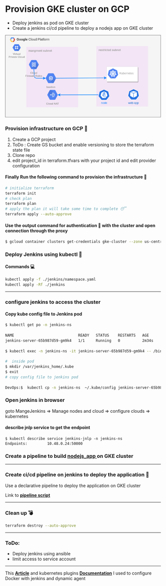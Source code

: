 # Provision GKE cluster on GCP 
- Deploy jenkins as pod on GKE cluster
- Create a jenkins ci/cd pipeline to deploy a nodejs app on GKE cluster

![infrastructure](./assets/images/draw.png)

### Provision infrastructure on GCP 🚀
1. Create a GCP project
2. ToDo : Create GS bucket and enable versioning to store the terraform state file
3. Clone repo 
4. edit project_id in terraform.tfvars with your project id and edit provider configuration 

#### Finally  Run the following command to provision the infrastructure 🚀
```bash
# initialize terraform
terraform init
# check plan
terraform plan 
# apply the plan it will take some time to complete 😴
terraform apply --auto-approve
```

#### Use the output command for authentication 🔐 with the cluster and open connection through the proxy


```bash
$ gcloud container clusters get-credentials gke-cluster --zone us-central1-a --project anwer-gcp ; gcloud compute ssh bastion-vm --project anwer-gcp  --zone us-central1-a -- -4 -L8888:localhost:8888 -N -q -f && export HTTPS_PROXY=localhost:8888
```

### Deploy Jenkins using kubectl 🚀

#### Commands 💻
```bash
kubectl apply -f ./jenkins/namespace.yaml
kubectl apply -Rf ./jenkins
```

----
### configure jenkins to access the cluster 

#### Copy kube config file to Jenkins pod
```sh
$ kubectl get po -n jenkins-ns 

NAME                             READY   STATUS    RESTARTS   AGE
jenkins-server-65b987d59-gm9k4   1/1     Running   0          2m34s

$ kubectl exec -n jenkins-ns -it jenkins-server-65b987d59-gm9k4 -- /bin/bash

#  inside pod
$ mkdir /var/jenkins_home/.kube
$ exit
# copy config file to jenkins pod

DevOps:$  kubectl cp -n jenkins-ns  ~/.kube/config jenkins-server-65b987d59-gm9k4:/var/jenkins_home/.kube/config

```


### Open jenkins in browser
goto MangeJenkins => Manage nodes and cloud => configure clouds => kubernetes

#### describe jnlp service to get the endpoint

```
$ kubectl describe service jenkins-jnlp -n jenkins-ns
Endpoints:         10.48.0.24:50000
```


### Create a pipeline to build [ nodejs_app ](https://github.com/mohamedanwer006/simple-nodejs-app.git) on GKE cluster

---

### Create ci/cd pipeline on jenkins to deploy the application 🚀

Use a declarative pipeline to deploy the application on GKE cluster

Link to [**pipeline script**](https://github.com/mohamedanwer006/simple-nodejs-app/blob/main/Jenkinsfile)

-----

### Clean up 💣

```bash
terraform destroy --auto-approve
```
---
### ToDo:
- Deploy jenkins using ansible
- limit access to service account



---
This [**Article**](https://blog.thecloudside.com/docker-in-docker-with-jenkins-pod-on-kubernetes-f2b9877936f2) 
and kubernetes plugins [**Documentation**](https://plugins.jenkins.io/kubernetes//)
I used to configure Docker with jenkins and dynamic agent 